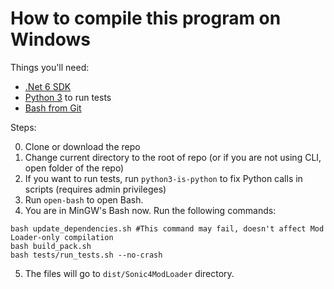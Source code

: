 # How to compile this program on Windows

Things you'll need:
* [.Net 6 SDK](https://dotnet.microsoft.com/en-us/download/dotnet/6.0)
* [Python 3](https://www.python.org/) to run tests
* [Bash from Git](https://gitforwindows.org/)

Steps:

0. Clone or download the repo
1. Change current directory to the root of repo (or if you are not using CLI, open folder of the repo)
2. If you want to run tests, run `python3-is-python` to fix Python calls in scripts (requires admin privileges)
3. Run `open-bash` to open Bash.
4. You are in MinGW's Bash now. Run the following commands:
```
bash update_dependencies.sh #This command may fail, doesn't affect Mod Loader-only compilation
bash build_pack.sh
bash tests/run_tests.sh --no-crash
```

5. The files will go to `dist/Sonic4ModLoader` directory.
